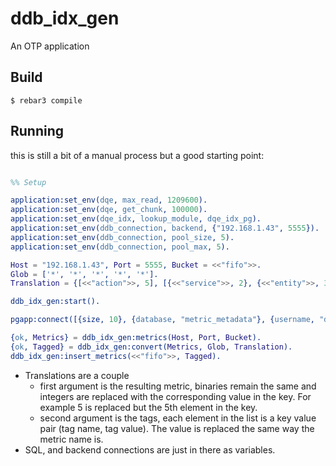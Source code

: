 ddb_idx_gen
=====

An OTP application

Build
-----

    $ rebar3 compile


Running
-------
this is still a bit of a manual process but a good starting point:

```erlang

%% Setup

application:set_env(dqe, max_read, 1209600).
application:set_env(dqe, get_chunk, 100000).
application:set_env(dqe_idx, lookup_module, dqe_idx_pg).
application:set_env(ddb_connection, backend, {"192.168.1.43", 5555}).
application:set_env(ddb_connection, pool_size, 5).
application:set_env(ddb_connection, pool_max, 5).

Host = "192.168.1.43", Port = 5555, Bucket = <<"fifo">>.
Glob = ['*', '*', '*', '*', '*'].
Translation = {[<<"action">>, 5], [{<<"service">>, 2}, {<<"entity">>, 3}, {<<"operation">>, 4}, {<<"host">>, 1}]}.

ddb_idx_gen:start().

pgapp:connect([{size, 10}, {database, "metric_metadata"}, {username, "ddb"}, {password, "ddb"}, {host, "192.168.1.43"}]).

{ok, Metrics} = ddb_idx_gen:metrics(Host, Port, Bucket).
{ok, Tagged} = ddb_idx_gen:convert(Metrics, Glob, Translation).
ddb_idx_gen:insert_metrics(<<"fifo">>, Tagged).

```
* Translations are a couple
    * first argument is the resulting metric, binaries remain the same and integers are replaced with the corresponding value in the key. For example 5 is replaced but the 5th element in the key.
    * second argument is the tags, each element in the list is a key value pair (tag name, tag value). The value is replaced the same way the metric name is.
* SQL, and backend connections are just in there as variables.
